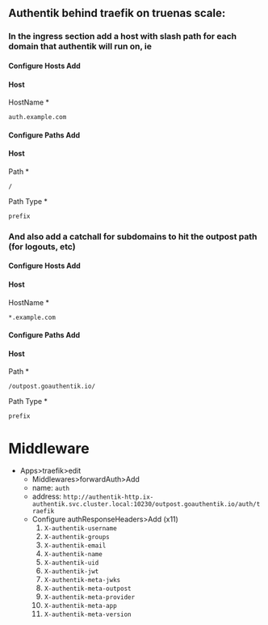 ## Authentik behind traefik on truenas scale:

### In the ingress section add a host with slash path for each domain that authentik will run on, ie 

#### Configure Hosts   Add
#### Host
HostName *
```
auth.example.com
```


#### Configure Paths   Add
#### Host
Path *
```
/
```
Path Type *
```
prefix
```

### And also add a catchall for subdomains to hit the outpost path (for logouts, etc) 
#### Configure Hosts   Add
#### Host
HostName *
```
*.example.com
```


#### Configure Paths   Add
#### Host
Path *
```
/outpost.goauthentik.io/
```
Path Type *
```
prefix
```

# Middleware
- Apps>traefik>edit
  - Middlewares>forwardAuth>Add
  - name: `auth`
  - address: `http://authentik-http.ix-authentik.svc.cluster.local:10230/outpost.goauthentik.io/auth/traefik`
  - Configure authResponseHeaders>Add (x11)
    1. `X-authentik-username`
    2. `X-authentik-groups`
    3. `X-authentik-email`
    4. `X-authentik-name`
    5. `X-authentik-uid`
    6. `X-authentik-jwt`
    7. `X-authentik-meta-jwks`
    8. `X-authentik-meta-outpost`
    9. `X-authentik-meta-provider`
    10. `X-authentik-meta-app`
    11. `X-authentik-meta-version`

